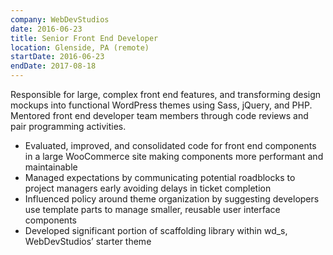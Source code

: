 ```yaml
---
company: WebDevStudios
date: 2016-06-23
title: Senior Front End Developer
location: Glenside, PA (remote)
startDate: 2016-06-23
endDate: 2017-08-18
---
```


Responsible for large, complex front end features, and transforming design mockups into functional WordPress themes using Sass, jQuery, and PHP. Mentored front end developer team members through code reviews and pair programming activities.

- Evaluated, improved, and consolidated code for front end components in a large WooCommerce site making components more performant and maintainable
- Managed expectations by communicating potential roadblocks to project managers early avoiding delays in ticket completion
- Influenced policy around theme organization by suggesting developers use template parts to manage smaller, reusable user interface components
- Developed significant portion of scaffolding library within wd_s, WebDevStudios’ starter theme
